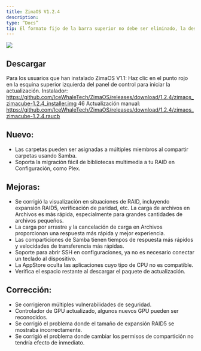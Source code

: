```yaml
---
title: ZimaOS V1.2.4
description:
type: “Docs”
tip: El formato fijo de la barra superior no debe ser eliminado, la descripción es para el artículo, si no se completa se tomará el primer párrafo del contenido.
---
```

![](https://manage.icewhale.io/api/static/docs/1727183033961_image.png)
## Descargar
Para los usuarios que han instalado ZimaOS V1.1: Haz clic en el punto rojo en la esquina superior izquierda del panel de control para iniciar la actualización.
Instalador: https://github.com/IceWhaleTech/ZimaOS/releases/download/1.2.4/zimaos_zimacube-1.2.4_installer.img 46
Actualización manual: https://github.com/IceWhaleTech/ZimaOS/releases/download/1.2.4/zimaos_zimacube-1.2.4.raucb 
## Nuevo:

* Las carpetas pueden ser asignadas a múltiples miembros al compartir carpetas usando Samba.
* Soporta la migración fácil de bibliotecas multimedia a tu RAID en Configuración, como Plex.
## Mejoras:

* Se corrigió la visualización en situaciones de RAID, incluyendo expansión RAID5, verificación de paridad, etc. La carga de archivos en Archivos es más rápida, especialmente para grandes cantidades de archivos pequeños.
* La carga por arrastre y la cancelación de carga en Archivos proporcionan una respuesta más rápida y mejor experiencia.
* Las comparticiones de Samba tienen tiempos de respuesta más rápidos y velocidades de transferencia más rápidas.
* Soporte para abrir SSH en configuraciones, ya no es necesario conectar un teclado al dispositivo.
* La AppStore oculta las aplicaciones cuyo tipo de CPU no es compatible.
* Verifica el espacio restante al descargar el paquete de actualización.
## Corrección:

* Se corrigieron múltiples vulnerabilidades de seguridad.
* Controlador de GPU actualizado, algunos nuevos GPU pueden ser reconocidos.
* Se corrigió el problema donde el tamaño de expansión RAID5 se mostraba incorrectamente.
* Se corrigió el problema donde cambiar los permisos de compartición no tendría efecto de inmediato.